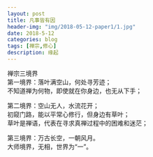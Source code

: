 ```yaml
---
layout: post
title: 凡事皆有因
header-img: "img/2018-05-12-paper1/1.jpg"
date: 2018-5-12
categories: blog
tags: [禅宗,修心]
description: 缘起
---
```


禅宗三境界<br> 
第一境界：落叶满空山，何处寻芳迹；<br>
不知道禅为何物，即使就在你身边，也无从下手；

第二境界：空山无人，水流花开；<br>
初窥门路，能以平常心修行，但身边有草叶；<br>
草叶是禅语，代表在寻求真禅过程中的困难和迷茫；

第三境界：万古长空，一朝风月。<br>
大师境界，无相，世界为“一”。
